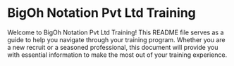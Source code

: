 # BigOh Notation Pvt Ltd Training

Welcome to BigOh Notation Pvt Ltd Training! This README file serves as a guide to help you navigate through your training program. Whether you are a new recruit or a seasoned professional, this document will provide you with essential information to make the most out of your training experience.
